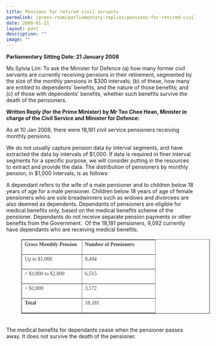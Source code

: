 ```yaml
---
title: Pensions for retired civil servants
permalink: /press-room/parliamentary-replies/pensions-for-retired-civil-servants/
date: 2008-01-21
layout: post
description: ""
image: ""
---
```


**Parliamentary Sitting Date: 21 January 2008**

Ms Sylvia Lim: To ask the Minister for Defence (a) how many former civil servants are currently receiving pensions in their retirement, segmented by the size of the monthly pensions in $300 intervals; (b) of these, how many are entitled to dependents’ benefits, and the nature of those benefits; and (c) of those with dependents’ benefits, whether such benefits survive the death of the pensioners.

**Written Reply (for the Prime Minister) by Mr Teo Chee Hean, Minister in charge of the Civil Service and Minister for Defence:**

As at 10 Jan 2008, there were 18,181 civil service pensioners receiving monthly pensions. 

We do not usually capture pension data by interval segments, and have extracted the data by intervals of $1,000. If data is required in finer interval segments for a specific purpose, we will consider putting in the resources to extract and provide the data. The distribution of pensioners by monthly pension, in $1,000 intervals, is as follows:

A dependant refers to the wife of a male pensioner and to children below 18 years of age for a male pensioner. Children below 18 years of age of female pensioners who are sole breadwinners such as widows and divorcees are also deemed as dependents. Dependants of pensioners are eligible for medical benefits only, based on the medical benefits scheme of the pensioner. Dependants do not receive separate pension payments or other benefits from the Government.  Of the 18,181 pensioners, 9,092 currently have dependants who are receiving medical benefits.

<table border="1" cellspacing="0" cellpadding="0" style="font-style: normal; font-variant-caps: normal; font-weight: 400; letter-spacing: normal; orphans: auto; text-align: start; text-transform: none; white-space: normal; widows: auto; word-spacing: 0px; -webkit-text-size-adjust: auto; -webkit-text-stroke-width: 0px; text-decoration: none; box-sizing: border-box; vertical-align: top; caret-color: rgb(63, 63, 63); color: rgb(63, 63, 63); font-family: &quot;DM Sans&quot;, sans-serif; font-size: 18px; margin-left: 40px;"><tbody style="box-sizing: border-box; vertical-align: top; text-align: justify;"><tr style="box-sizing: border-box; vertical-align: top; height: 14.5pt;"><td valign="top" style="box-sizing: border-box; vertical-align: top; border-width: 1pt; border-style: solid; padding: 0cm 5.4pt; width: 120.75pt; height: 14.5pt; text-align: left; background-color: transparent;"><p style="box-sizing: border-box; vertical-align: top; margin-top: 0px; font-size: 0.875rem; line-height: 1.71429em; margin-bottom: 1em;"><span style="box-sizing: border-box; vertical-align: top; font-family: Calibri;"><strong style="box-sizing: border-box; vertical-align: top;">Gross Monthly Pension<span class="Apple-converted-space">&nbsp;</span></strong></span></p></td><td valign="top" style="box-sizing: border-box; vertical-align: top; border-width: 1pt 1pt 1pt 0px; border-style: solid solid solid none; padding: 0cm 5.4pt; width: 146.9pt; height: 14.5pt; text-align: left; border-left-color: rgb(0, 0, 0); background-color: transparent;"><p style="box-sizing: border-box; vertical-align: top; margin-top: 0px; font-size: 0.875rem; line-height: 1.71429em; margin-bottom: 1em;"><span style="box-sizing: border-box; vertical-align: top; font-family: Calibri;"><strong style="box-sizing: border-box; vertical-align: top;">Number of Pensioners</strong></span></p></td></tr><tr style="box-sizing: border-box; vertical-align: top; height: 13.75pt;"><td valign="top" style="box-sizing: border-box; vertical-align: top; border-width: 0px 1pt 1pt; border-style: none solid solid; padding: 0cm 5.4pt; width: 120.75pt; height: 13.75pt; text-align: left; border-top-color: rgb(0, 0, 0); background-color: transparent;"><p style="box-sizing: border-box; vertical-align: top; margin-top: 0px; font-size: 0.875rem; line-height: 1.71429em; margin-bottom: 1em;"><span style="box-sizing: border-box; vertical-align: top; font-family: Calibri;">Up to $1,000<span class="Apple-converted-space">&nbsp;</span></span></p></td><td valign="top" style="box-sizing: border-box; vertical-align: top; border-width: 0px 1pt 1pt 0px; border-style: none solid solid none; padding: 0cm 5.4pt; width: 146.9pt; height: 13.75pt; text-align: left; border-top-color: rgb(0, 0, 0); border-left-color: rgb(0, 0, 0); background-color: transparent;"><p style="box-sizing: border-box; vertical-align: top; margin-top: 0px; font-size: 0.875rem; line-height: 1.71429em; margin-bottom: 1em;"><span style="box-sizing: border-box; vertical-align: top; font-family: Calibri;">8,494</span></p></td></tr><tr style="box-sizing: border-box; vertical-align: top; height: 14.5pt;"><td valign="top" style="box-sizing: border-box; vertical-align: top; border-width: 0px 1pt 1pt; border-style: none solid solid; padding: 0cm 5.4pt; width: 120.75pt; height: 14.5pt; text-align: left; border-top-color: rgb(0, 0, 0); background-color: transparent;"><p style="box-sizing: border-box; vertical-align: top; margin-top: 0px; font-size: 0.875rem; line-height: 1.71429em; margin-bottom: 1em;"><span style="box-sizing: border-box; vertical-align: top; font-family: Calibri;">&gt; $1,000 to $2,000</span></p></td><td valign="top" style="box-sizing: border-box; vertical-align: top; border-width: 0px 1pt 1pt 0px; border-style: none solid solid none; padding: 0cm 5.4pt; width: 146.9pt; height: 14.5pt; text-align: left; border-top-color: rgb(0, 0, 0); border-left-color: rgb(0, 0, 0); background-color: transparent;"><p style="box-sizing: border-box; vertical-align: top; margin-top: 0px; font-size: 0.875rem; line-height: 1.71429em; margin-bottom: 1em;"><span style="box-sizing: border-box; vertical-align: top; font-family: Calibri;">6,515<span class="Apple-converted-space">&nbsp;</span></span></p></td></tr><tr style="box-sizing: border-box; vertical-align: top; height: 13.75pt;"><td valign="top" style="box-sizing: border-box; vertical-align: top; border-width: 0px 1pt 1pt; border-style: none solid solid; padding: 0cm 5.4pt; width: 120.75pt; height: 13.75pt; text-align: left; border-top-color: rgb(0, 0, 0); background-color: transparent;"><p style="box-sizing: border-box; vertical-align: top; margin-top: 0px; font-size: 0.875rem; line-height: 1.71429em; margin-bottom: 1em;"><span style="box-sizing: border-box; vertical-align: top; font-family: Calibri;">&gt; $2,000</span></p></td><td valign="top" style="box-sizing: border-box; vertical-align: top; border-width: 0px 1pt 1pt 0px; border-style: none solid solid none; padding: 0cm 5.4pt; width: 146.9pt; height: 13.75pt; text-align: left; border-top-color: rgb(0, 0, 0); border-left-color: rgb(0, 0, 0); background-color: transparent;"><p style="box-sizing: border-box; vertical-align: top; margin-top: 0px; font-size: 0.875rem; line-height: 1.71429em; margin-bottom: 1em;"><span style="box-sizing: border-box; vertical-align: top; font-family: Calibri;">3,172<span class="Apple-converted-space">&nbsp;</span></span></p></td></tr><tr style="box-sizing: border-box; vertical-align: top; height: 15.3pt;"><td valign="top" style="box-sizing: border-box; vertical-align: top; border-width: 0px 1pt 1pt; border-style: none solid solid; padding: 0cm 5.4pt; width: 120.75pt; height: 15.3pt; text-align: left; border-top-color: rgb(0, 0, 0); background-color: transparent;"><p style="box-sizing: border-box; vertical-align: top; margin-top: 0px; font-size: 0.875rem; line-height: 1.71429em; margin-bottom: 1em;"><span style="box-sizing: border-box; vertical-align: top; font-family: Calibri;"><strong style="box-sizing: border-box; vertical-align: top;">Total</strong></span></p></td><td valign="top" style="box-sizing: border-box; vertical-align: top; border-width: 0px 1pt 1pt 0px; border-style: none solid solid none; padding: 0cm 5.4pt; width: 146.9pt; height: 15.3pt; text-align: left; border-top-color: rgb(0, 0, 0); border-left-color: rgb(0, 0, 0); background-color: transparent;"><p style="box-sizing: border-box; vertical-align: top; margin-top: 0px; font-size: 0.875rem; line-height: 1.71429em; margin-bottom: 1em;"><span style="box-sizing: border-box; vertical-align: top; font-family: Calibri;">18,181</span></p></td></tr></tbody></table>

   
The medical benefits for dependants cease when the pensioner passes away. It does not survive the death of the pensioner.
